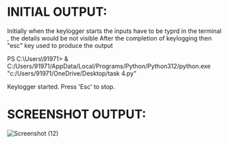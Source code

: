 # INITIAL OUTPUT:
Initially when the keylogger starts the inputs have to be typrd in the terminal , the details would be not visible After the completion of keylogging then "esc" key used to produce the output

PS C:\Users\91971> & C:/Users/91971/AppData/Local/Programs/Python/Python312/python.exe "c:/Users/91971/OneDrive/Desktop/task 4.py"

Keylogger started. Press 'Esc' to stop.

 # SCREENSHOT OUTPUT:
 
 ![Screenshot (12)](https://github.com/anushka-2005/PRODIGY_CS_04/assets/173171188/0d1c9276-e003-44c2-96b7-ec1f6a1f51fc)

